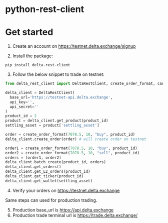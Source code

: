 # python-rest-client

# Get started

1. Create an account on https://testnet.delta.exchange/signup

2. Install the package:

```
pip install delta-rest-client
```

3. Follow the below snippet to trade on testnet:

```python
from delta_rest_client import DeltaRestClient, create_order_format, cancel_order_format, round_by_tick_size

delta_client = DeltaRestClient(
  base_url='https://testnet-api.delta.exchange',
  api_key='',
  api_secret=''
)
product_id = 2
product = delta_client.get_product(product_id)
settling_asset = product['settling_asset']

order = create_order_format(7078.5, 10, "buy", product_id)
delta_client.create_order(order) # will create order on testnet

order1 = create_order_format(7078.5, 10, "buy", product_id)
order2 = create_order_format(7078.5, 10, "sell", product_id)
orders = [order1, order2]
delta_client.batch_create(product_id, orders)
delta_client.get_orders()
delta_client.get_L2_orders(product_id)
delta_client.get_ticker(product_id)
delta_client.get_wallet(settling_asset)
```

4. Verify your orders on https://testnet.delta.exchange

Same steps can used for production trading.

5. Production base_url is https://api.delta.exchange
6. Production trade terminal url is https://trade.delta.exchange/
